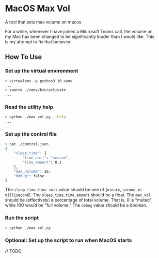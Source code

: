 # MacOS Max Vol
A tool that sets max volume on macos

For a while, whenever I have joined a Microsoft Teams call, the volume on my Mac has been changed to be significantly louder than I would like. This is my attempt to fix that behavior.

## How To Use

### Set up the virtual environment

```sh
> virtualenv -p python3.10 venv
...
> source ./venv/bin/activate
...
```

### Read the utility help

```sh
> python ./max_vol.py --help
...
```

### Set up the control file

```sh
> cat ./control.json
{
    "sleep_time": {
        "time_unit": "second",
        "time_amount": 0.1
    },
    "max_volume": 10,
    "debug": false
}
```

The `sleep_time.time_unit` value should be one of \[`minute`, `second`, or `millisecond`\]. The `sleep_time.time_amount` should be a float. The `max_vol` should be (effectively) a percentage of total volume. That is, 0 is "muted", while 100 would be "full volume." The `debug` value should be a boolean.

### Run the script

```sh
> python ./max_vol.py
```

### Optional: Set up the script to run when MacOS starts

// TODO
